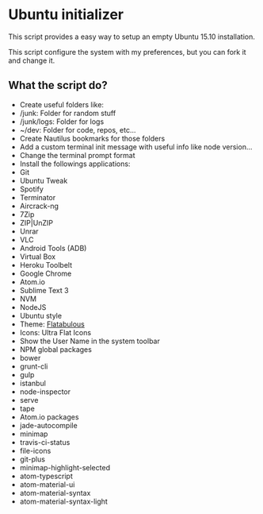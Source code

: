 # Ubuntu initializer
This script provides a easy way to setup an empty Ubuntu 15.10 installation.

This script configure the system with my preferences, but you can fork it and change it.

## What the script do?
* Create useful folders like:
 * /junk: Folder for random stuff
 * /junk/logs: Folder for logs
 * ~/dev:  Folder for code, repos, etc...
* Create Nautilus bookmarks for those folders
* Add a custom terminal init message with useful info like node version...
* Change the terminal prompt format
* Install the followings applications:
 * Git
 * Ubuntu Tweak
 * Spotify
 * Terminator
 * Aircrack-ng
 * 7Zip
 * ZIP|UnZIP
 * Unrar
 * VLC
 * Android Tools (ADB)
 * Virtual Box
 * Heroku Toolbelt
 * Google Chrome
 * Atom.io
 * Sublime Text 3
 * NVM
 * NodeJS
* Ubuntu style
 * Theme: [Flatabulous](https://github.com/anmoljagetia/Flatabulous)
 * Icons: Ultra Flat Icons
 * Show the User Name in the system toolbar
* NPM global packages
 * bower
 * grunt-cli
 * gulp
 * istanbul
 * node-inspector
 * serve
 * tape
* Atom.io packages
 * jade-autocompile
 * minimap
 * travis-ci-status
 * file-icons
 * git-plus
 * minimap-highlight-selected
 * atom-typescript
 * atom-material-ui
 * atom-material-syntax
 * atom-material-syntax-light
